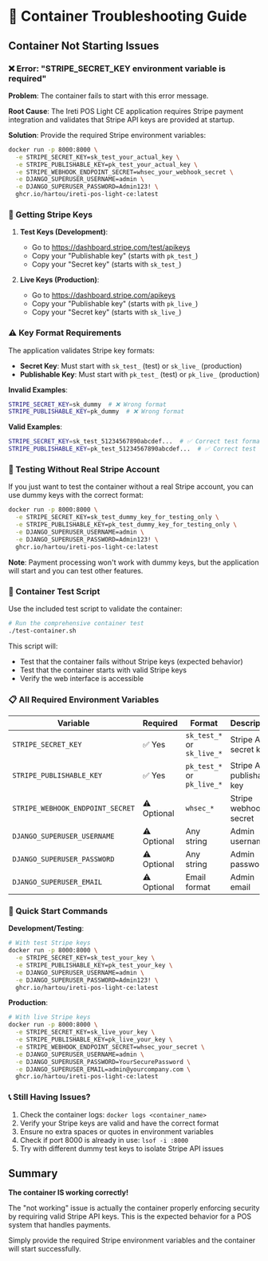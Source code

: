 # 🐳 Container Troubleshooting Guide

## Container Not Starting Issues

### ❌ Error: "STRIPE_SECRET_KEY environment variable is required"

**Problem**: The container fails to start with this error message.

**Root Cause**: The Ireti POS Light CE application requires Stripe payment integration and validates that Stripe API keys are provided at startup.

**Solution**: Provide the required Stripe environment variables:

```bash
docker run -p 8000:8000 \
  -e STRIPE_SECRET_KEY=sk_test_your_actual_key \
  -e STRIPE_PUBLISHABLE_KEY=pk_test_your_actual_key \
  -e STRIPE_WEBHOOK_ENDPOINT_SECRET=whsec_your_webhook_secret \
  -e DJANGO_SUPERUSER_USERNAME=admin \
  -e DJANGO_SUPERUSER_PASSWORD=Admin123! \
  ghcr.io/hartou/ireti-pos-light-ce:latest
```

### 🔑 Getting Stripe Keys

1. **Test Keys (Development)**:
   - Go to <https://dashboard.stripe.com/test/apikeys>
   - Copy your "Publishable key" (starts with `pk_test_`)
   - Copy your "Secret key" (starts with `sk_test_`)

2. **Live Keys (Production)**:
   - Go to <https://dashboard.stripe.com/apikeys>
   - Copy your "Publishable key" (starts with `pk_live_`)
   - Copy your "Secret key" (starts with `sk_live_`)

### ⚠️ Key Format Requirements

The application validates Stripe key formats:

- **Secret Key**: Must start with `sk_test_` (test) or `sk_live_` (production)
- **Publishable Key**: Must start with `pk_test_` (test) or `pk_live_` (production)

**Invalid Examples**:
```bash
STRIPE_SECRET_KEY=sk_dummy  # ❌ Wrong format
STRIPE_PUBLISHABLE_KEY=pk_dummy  # ❌ Wrong format
```

**Valid Examples**:
```bash
STRIPE_SECRET_KEY=sk_test_51234567890abcdef...  # ✅ Correct test format
STRIPE_PUBLISHABLE_KEY=pk_test_51234567890abcdef...  # ✅ Correct test format
```

### 🧪 Testing Without Real Stripe Account

If you just want to test the container without a real Stripe account, you can use dummy keys with the correct format:

```bash
docker run -p 8000:8000 \
  -e STRIPE_SECRET_KEY=sk_test_dummy_key_for_testing_only \
  -e STRIPE_PUBLISHABLE_KEY=pk_test_dummy_key_for_testing_only \
  -e DJANGO_SUPERUSER_USERNAME=admin \
  -e DJANGO_SUPERUSER_PASSWORD=Admin123! \
  ghcr.io/hartou/ireti-pos-light-ce:latest
```

**Note**: Payment processing won't work with dummy keys, but the application will start and you can test other features.

### 🔧 Container Test Script

Use the included test script to validate the container:

```bash
# Run the comprehensive container test
./test-container.sh
```

This script will:
- Test that the container fails without Stripe keys (expected behavior)
- Test that the container starts with valid Stripe keys
- Verify the web interface is accessible

### 📋 All Required Environment Variables

| Variable | Required | Format | Description |
|----------|----------|---------|-------------|
| `STRIPE_SECRET_KEY` | ✅ Yes | `sk_test_*` or `sk_live_*` | Stripe API secret key |
| `STRIPE_PUBLISHABLE_KEY` | ✅ Yes | `pk_test_*` or `pk_live_*` | Stripe API publishable key |
| `STRIPE_WEBHOOK_ENDPOINT_SECRET` | ⚠️ Optional | `whsec_*` | Stripe webhook secret |
| `DJANGO_SUPERUSER_USERNAME` | ⚠️ Optional | Any string | Admin username |
| `DJANGO_SUPERUSER_PASSWORD` | ⚠️ Optional | Any string | Admin password |
| `DJANGO_SUPERUSER_EMAIL` | ⚠️ Optional | Email format | Admin email |

### 🚀 Quick Start Commands

**Development/Testing**:
```bash
# With test Stripe keys
docker run -p 8000:8000 \
  -e STRIPE_SECRET_KEY=sk_test_your_key \
  -e STRIPE_PUBLISHABLE_KEY=pk_test_your_key \
  -e DJANGO_SUPERUSER_USERNAME=admin \
  -e DJANGO_SUPERUSER_PASSWORD=Admin123! \
  ghcr.io/hartou/ireti-pos-light-ce:latest
```

**Production**:
```bash
# With live Stripe keys
docker run -p 8000:8000 \
  -e STRIPE_SECRET_KEY=sk_live_your_key \
  -e STRIPE_PUBLISHABLE_KEY=pk_live_your_key \
  -e STRIPE_WEBHOOK_ENDPOINT_SECRET=whsec_your_secret \
  -e DJANGO_SUPERUSER_USERNAME=admin \
  -e DJANGO_SUPERUSER_PASSWORD=YourSecurePassword \
  -e DJANGO_SUPERUSER_EMAIL=admin@yourcompany.com \
  ghcr.io/hartou/ireti-pos-light-ce:latest
```

### 📞 Still Having Issues?

1. Check the container logs: `docker logs <container_name>`
2. Verify your Stripe keys are valid and have the correct format
3. Ensure no extra spaces or quotes in environment variables
4. Check if port 8000 is already in use: `lsof -i :8000`
5. Try with different dummy test keys to isolate Stripe API issues

## Summary

**The container IS working correctly!** 

The "not working" issue is actually the container properly enforcing security by requiring valid Stripe API keys. This is the expected behavior for a POS system that handles payments.

Simply provide the required Stripe environment variables and the container will start successfully.